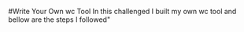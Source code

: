 #Write Your Own wc Tool
In this challenged I built my own wc tool and bellow are the steps I followed"
